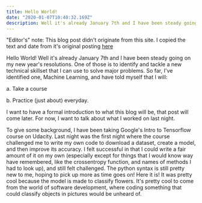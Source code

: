 ```yaml
---
title: Hello World!
date: "2020-01-07T10:40:32.169Z"
description: Well it's already January 7th and I have been steady going on my new year's resolutions. One of those is to identify and tackle a new technical skillset that I can use to solve major problems. So far, I've identified one, Machine Learning, and have told myself that I...
---
```


"Editor's" note:
This blog post didn't originate from this site. I copied the text and date from it's original posting [here](https://justinfrevert7.wixsite.com/website/post/hello-world)



Hello World!
Well it's already January 7th and I have been steady going on my new year's resolutions. One of those is to identify and tackle a new technical skillset that I can use to solve major problems. So far, I've identified one, Machine Learning, and have told myself that I will: 

a. Take a course

b. Practice (just about) everyday.

I want to have a formal introduction to what this blog will be, that post will come later. For now, I want to talk about what I worked on last night. 

 

To give some background, I have been taking Google's Intro to Tensorflow course on Udacity. Last night was the first night where the course challenged me to write my own code to download a dataset, create a model, and then improve its accuracy. I felt successful in that I could write a fair amount of it on my own (especially except for things that I would know way have remembered, like the crossentropy function, and names of methods I had to look up), and still felt challenged. The python syntax is still pretty new to me, hoping to pick up more as time goes on! Here it is! It was pretty cool because the model is made to classify flowers. It's pretty cool to come from the world of software development, where coding something that could classify objects in pictures would be unheard of. 

 